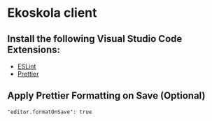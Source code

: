 # Ekoskola client

## Install the following Visual Studio Code Extensions:

- [ESLint](https://marketplace.visualstudio.com/items?itemName=dbaeumer.vscode-eslint)
- [Prettier](https://marketplace.visualstudio.com/items?itemName=dbaeumer.vscode-eslint)

## Apply Prettier Formatting on Save (Optional)

```
"editor.formatOnSave": true
```
